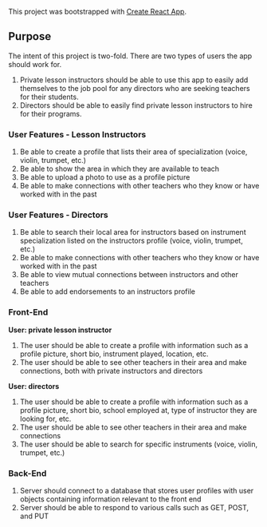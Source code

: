 This project was bootstrapped with [Create React App](https://github.com/facebook/create-react-app).

## Purpose

The intent of this project is two-fold. There are two types of users the app should work for.<br>
1. Private lesson instructors should be able to use this app to easily add themselves to the job pool for any directors who are seeking teachers for their students.<br>
2. Directors should be able to easily find private lesson instructors to hire for their programs.

### User Features - Lesson Instructors
1. Be able to create a profile that lists their area of specialization (voice, violin, trumpet, etc.)<br>
2. Be able to show the area in which they are available to teach <br>
3. Be able to upload a photo to use as a profile picture<br>
4. Be able to make connections with other teachers who they know or have worked with in the past<br>

### User Features - Directors

1. Be able to search their local area for instructors based on instrument specialization listed on the instructors profile (voice, violin, trumpet, etc.)<br>
2. Be able to make connections with other teachers who they know or have worked with in the past<br>
3. Be able to view mutual connections between instructors and other teachers<br>
4. Be able to add endorsements to an instructors profile<br>

### Front-End

**User: private lesson instructor**
1. The user should be able to create a profile with information such as a profile picture, short bio, instrument played, location, etc.
2. The user should be able to see other teachers in their area and make connections, both with private instructors and directors

**User: directors**
1. The user should be able to create a profile with information such as a profile picture, short bio, school employed at, type of instructor they are looking for, etc.
2. The user should be able to see other teachers in their area and make connections
3. The user should be able to search for specific instruments (voice, violin, trumpet, etc.)

### Back-End

1. Server should connect to a database that stores user profiles with user objects containing information relevant to the front end 
2. Server should be able to respond to various calls such as GET, POST, and PUT